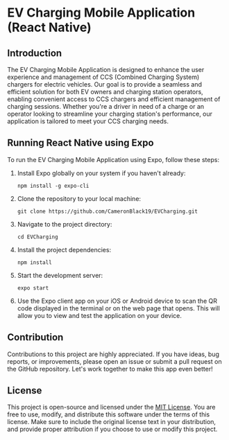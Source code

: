 # EV Charging Mobile Application (React Native)

## Introduction

The EV Charging Mobile Application is designed to enhance the user experience and management of CCS (Combined Charging System) chargers for electric vehicles. Our goal is to provide a seamless and efficient solution for both EV owners and charging station operators, enabling convenient access to CCS chargers and efficient management of charging sessions. Whether you're a driver in need of a charge or an operator looking to streamline your charging station's performance, our application is tailored to meet your CCS charging needs.

## Running React Native using Expo

To run the EV Charging Mobile Application using Expo, follow these steps:

1. Install Expo globally on your system if you haven't already:

   ```
   npm install -g expo-cli
   ```

2. Clone the repository to your local machine:

   ```
   git clone https://github.com/CameronBlack19/EVCharging.git
   ```

3. Navigate to the project directory:

   ```
   cd EVCharging
   ```

4. Install the project dependencies:

   ```
   npm install
   ```

5. Start the development server:

   ```
   expo start
   ```

6. Use the Expo client app on your iOS or Android device to scan the QR code displayed in the terminal or on the web page that opens. This will allow you to view and test the application on your device.

## Contribution

Contributions to this project are highly appreciated. If you have ideas, bug reports, or improvements, please open an issue or submit a pull request on the GitHub repository. Let's work together to make this app even better!

## License

This project is open-source and licensed under the [MIT License](LICENSE). You are free to use, modify, and distribute this software under the terms of this license. Make sure to include the original license text in your distribution, and provide proper attribution if you choose to use or modify this project.
